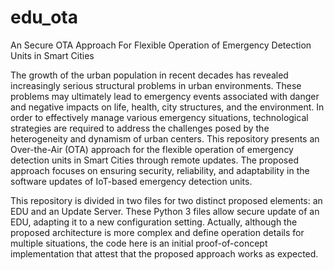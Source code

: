 # edu_ota
An Secure OTA Approach For Flexible Operation of Emergency Detection Units in Smart Cities

The growth of the urban population in recent decades has revealed increasingly serious structural problems in urban environments. These problems may ultimately lead to emergency events associated with danger and negative impacts on life, health, city structures, and the environment. In order to effectively manage various emergency situations, technological strategies are required to address the challenges posed by the heterogeneity and dynamism of urban centers. This repository presents an Over-the-Air (OTA) approach for the flexible operation of emergency detection units in Smart Cities through remote updates. The proposed approach focuses on ensuring security, reliability, and adaptability in the software updates of IoT-based emergency detection units.

This repository is divided in two files for two distinct proposed elements: an EDU and an Update Server. These Python 3 files allow secure update of an EDU, adapting it to a new configuration setting. Actually, although the proposed architecture is more complex and define operation details for multiple situations, the code here is an initial proof-of-concept implementation that attest that the proposed approach works as expected.
